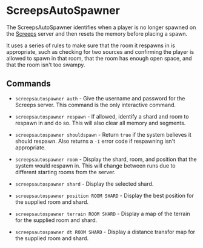 # ScreepsAutoSpawner

The ScreepsAutoSpawner identifies when a player is no longer spawned on the [Screeps](https://screeps.com/) server and then resets the memory before placing a spawn.

It uses a series of rules to make sure that the room it respawns in is appropriate, such as checking for two sources and confirming the player is allowed to spawn in that room, that the room has enough open space, and that the room isn't too swampy.


## Commands

* `screepsautospawner auth` - Give the username and password for the Screeps server. This command is the only interactive command.

* `screepsautospawner respawn` - If allowed, identify a shard and room to respawn in and do so. This will also clear all memory and segments.

* `screepsautospawner shouldspawn` - Return `true` if the system believes it should respawn. Also returns a `-1` error code if respawning isn't appropriate.

* `screepsautospawner room` - Display the shard, room, and position that the system would respawn in. This will change between runs due to different starting rooms from the server.

* `screepsautospawner shard` - Display the selected shard.

* `screepsautospawner position ROOM SHARD` - Display the best position for the supplied room and shard.

* `screepsautospawner terrain ROOM SHARD` - Display a map of the terrain for the supplied room and shard.

* `screepsautospawner dt ROOM SHARD` - Display a distance transfor map for the supplied room and shard.
